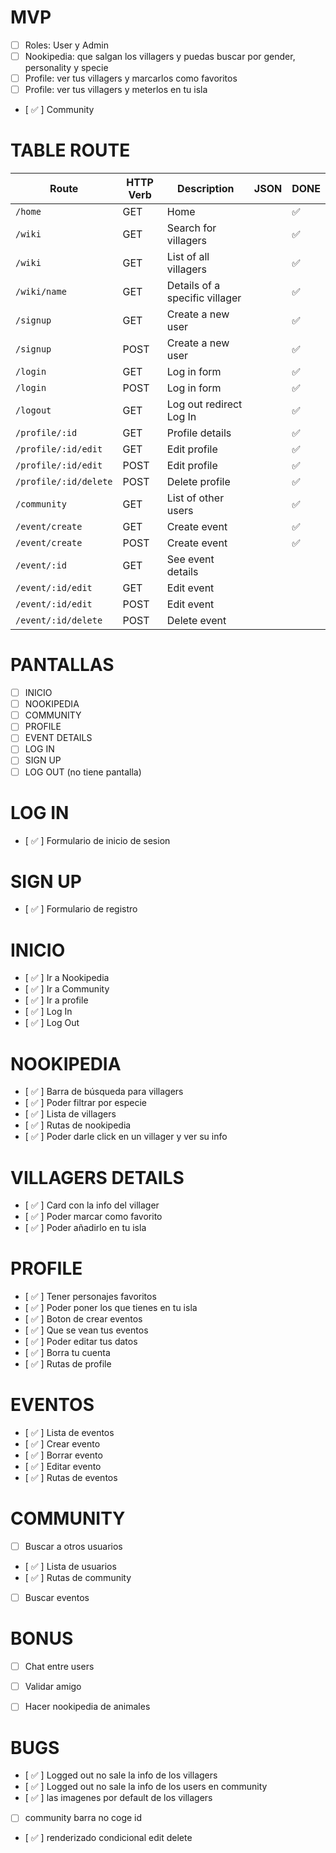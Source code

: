 # MVP
- [ ] Roles: User y Admin
- [ ] Nookipedia: que salgan los villagers y puedas buscar por gender, personality y specie
- [ ] Profile: ver tus villagers y marcarlos como favoritos 
- [ ] Profile: ver tus villagers y meterlos en tu isla
- [ ✅ ] Community

# TABLE ROUTE 

| Route                      | HTTP Verb | Description                   | JSON      |   DONE   |
| -------------------------- | --------- | ------------------------------|-----------|----------|
| `/home`                    | GET       | Home                          |           |    ✅    |
| `/wiki`                    | GET       | Search for villagers          |           |    ✅    |
| `/wiki          `          | GET       | List of all villagers         |           |    ✅    |
| `/wiki/name`               | GET       | Details of a specific villager |           |    ✅    |
| `/signup`                  | GET       | Create a new user             |           |    ✅    |
| `/signup`                  | POST      | Create a new user             |           |    ✅    |
| `/login`                   | GET       | Log in form                   |           |    ✅    |
| `/login`                   | POST      | Log in form                   |           |    ✅    |
| `/logout`                  | GET       | Log out redirect Log In       |           |    ✅    |
| `/profile/:id`              | GET       | Profile details                |           |    ✅    |
| `/profile/:id/edit`         | GET       | Edit profile                   |           |    ✅    |
| `/profile/:id/edit`         | POST      | Edit profile                   |           |    ✅    |
| `/profile/:id/delete`       | POST      | Delete profile                 |           |    ✅    |
| `/community`               | GET       | List of other users           |           |    ✅    |
| `/event/create`            | GET       | Create event                  |           |    ✅    |
| `/event/create`            | POST      | Create event                  |           |    ✅    |
| `/event/:id`               | GET       | See event details             |           |          |
| `/event/:id/edit`          | GET       | Edit event                    |           |          |
| `/event/:id/edit`          | POST      | Edit event                    |           |          |
| `/event/:id/delete`        | POST      | Delete event                  |           |          |


# PANTALLAS 
- [ ] INICIO
- [ ] NOOKIPEDIA
- [ ] COMMUNITY
- [ ] PROFILE
- [ ] EVENT DETAILS
- [ ] LOG IN
- [ ] SIGN UP
- [ ] LOG OUT (no tiene pantalla)

<!---------------------------->

# LOG IN
- [ ✅ ] Formulario de inicio de sesion

# SIGN UP
- [ ✅ ] Formulario de registro

# INICIO
- [ ✅ ] Ir a Nookipedia
- [ ✅ ] Ir a Community
- [ ✅ ] Ir a profile
- [ ✅ ] Log In
- [ ✅ ] Log Out

# NOOKIPEDIA
- [ ✅ ] Barra de búsqueda para villagers
- [ ✅ ] Poder filtrar por especie
- [ ✅ ] Lista de villagers
- [ ✅ ] Rutas de nookipedia
- [ ✅ ] Poder darle click en un villager y ver su info

# VILLAGERS DETAILS
- [ ✅ ] Card con la info del villager
- [ ✅ ] Poder marcar como favorito
- [ ✅ ] Poder añadirlo en tu isla

# PROFILE
- [ ✅ ] Tener personajes favoritos
- [ ✅ ] Poder poner los que tienes en tu isla
- [ ✅ ] Boton de crear eventos 
- [ ✅ ] Que se vean tus eventos 
- [ ✅ ] Poder editar tus datos 
- [ ✅ ] Borra tu cuenta
- [ ✅ ] Rutas de profile

# EVENTOS
- [ ✅ ] Lista de eventos
- [ ✅ ] Crear evento
- [ ✅ ] Borrar evento
- [ ✅ ] Editar evento
- [ ✅ ] Rutas de eventos

# COMMUNITY
- [ ] Buscar a otros usuarios
- [ ✅ ] Lista de usuarios
- [ ✅ ] Rutas de community
- [ ] Buscar eventos

# BONUS
- [ ] Chat entre users
- [ ] Validar amigo
- [ ] Hacer nookipedia de animales


# BUGS
- [ ✅ ] Logged out no sale la info de los villagers
- [ ✅ ] Logged out no sale la info de los users en community
- [ ✅ ] las imagenes por default de los villagers 
- [ ] community barra no coge id 
- [ ✅ ] renderizado condicional edit delete






